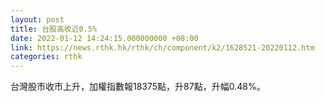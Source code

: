```yaml
---
layout: post
title: 台股高收近0.5%
date: 2022-01-12 14:24:15.000000000 +08:00
link: https://news.rthk.hk/rthk/ch/component/k2/1628521-20220112.htm
categories: rthk
---
```


台灣股市收市上升，加權指數報18375點，升87點，升幅0.48%。
